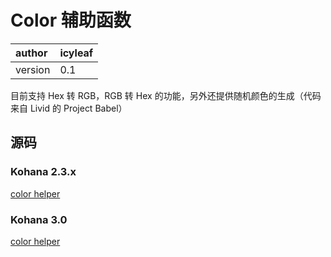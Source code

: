 # Color 辅助函数 #

| author | icyleaf|
|:-------|:-------|
| version | 0.1    |

目前支持 Hex 转 RGB，RGB 转 Hex 的功能，另外还提供随机颜色的生成（代码来自 Livid 的 Project Babel）

## 源码 ##

### Kohana 2.3.x ###

[color helper](http://code.google.com/p/kohana-fans-cn/source/browse/trunk/2.3.x/helper/color.php)

### Kohana 3.0 ###

[color helper](http://code.google.com/p/kohana-fans-cn/source/browse/trunk/3.0/classes/color.php)